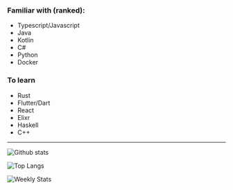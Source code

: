 ### Familiar with (ranked):
 - Typescript/Javascript
 - Java
 - Kotlin
 - C#
 - Python
 - Docker

### To learn
 - Rust
 - Flutter/Dart
 - React
 - Elixr
 - Haskell
 - C++
---
![Github stats](https://github-readme-stats.vercel.app/api?username=DiamondMiner88&theme=tokyonight&show_icons=true&hide_border=true&hide_rank=true)

![Top Langs](https://github-readme-stats.vercel.app/api/top-langs/?username=DiamondMiner88&theme=tokyonight&layout=compact&show_icons=true&hide_border=true&langs_count=8&card_width=450)

![Weekly Stats](https://github-readme-stats.vercel.app/api/wakatime?username=Diamond&theme=tokyonight&hide_border=true&layout=compact&custom_title=Weekly%20Stats)

